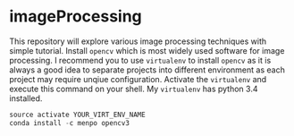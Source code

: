 # imageProcessing
This repository will explore various image processing techniques with simple tutorial. Install `opencv` which is most widely used software for image processing. I recommend you to use `virtualenv` to install `opencv` as it is always a good idea to separate projects into different environment as each project may require unqiue configuration. Activate the `virtualenv` and execute this command on your shell. My `virtualenv` has python 3.4 installed. 

```python
source activate YOUR_VIRT_ENV_NAME
conda install -c menpo opencv3
```
